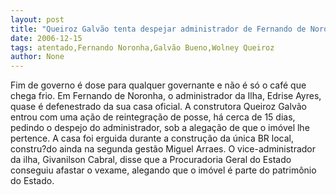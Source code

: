 ```yaml
---
layout: post
title: "Queiroz Galvão tenta despejar administrador de Fernando de Noronha"
date: 2006-12-15
tags: atentado,Fernando Noronha,Galvão Bueno,Wolney Queiroz
author: None
---
```

Fim de governo é dose para qualquer governante e não é só o café que chega frio. Em Fernando de Noronha, o administrador da Ilha, Edrise Ayres, quase é defenestrado da sua casa oficial.
A construtora Queiroz Galvão entrou com uma ação de reintegração de posse, há cerca de 15 dias, pedindo o despejo do administrador, sob a alegação de que o imóvel lhe pertence. A casa foi erguida durante a construção da única BR local, constru?do ainda na segunda gestão Miguel Arraes.
O vice-administrador da ilha, Givanilson Cabral, disse que a Procuradoria Geral do Estado conseguiu afastar o vexame, alegando que o imóvel é parte do patrimônio do Estado. 